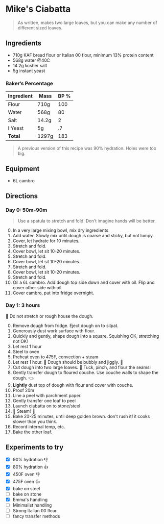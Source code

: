 # Mike's Ciabatta

> As written, makes two large loaves, but you can make any number of different sized loaves.

## Ingredients

- 710g KAF bread flour or Italian 00 flour, minimum 13% protein content
- 568g water @40C
- 14.2g kosher salt
- 5g instant yeast

### Baker’s Percentage

| Ingredient | Mass    | BP %  |
| ---------- | ------- | ----- |
| Flour      | 710g    | 100   |
| Water      | 568g    | 80    | 👈 80% is better than 90%
| Salt       | 14.2g   | 2     |
| I Yeast    | 5g      | .7    |
| **Total**  | 1297g   | 183   |

> A previous version of this recipe was 90% hydration. Holes were too big.

## Equipment

- 6L cambro

## Directions

### Day 0: 50m-90m

> Use a spatula to stretch and fold. Don't imagine hands will be better.

0. In a very large mixing bowl, mix dry ingredients.
1. Add water. Slowly mix until dough is coarse and sticky, but not lumpy.
3. Cover, let hydrate for 10 minutes.
4. Stretch and fold.
5. Cover bowl, let sit 10-20 minutes.
6. Stretch and fold.
7. Cover bowl, let sit 10-20 minutes.
8. Stretch and fold.
9. Cover bowl, let sit 10-20 minutes.
10. Stretch and fold.
11. Oil a 6L cambro. Add dough top side down and cover with oil. Flip and cover other side with oil.
12. Cover cambro, put into fridge overnight.

### Day 1: 3 hours

🚨 Do not stretch or rough house the dough.

0. Remove dough from fridge. Eject dough on to silpat.
1. Generously dust work surface with flour.
2. Quickly and gently, shape dough into a square. Squishing OK, stretching not OK!
3. Let rest 1 hour
4. Steel to oven
5. Preheat oven to 475F, convection + steam
6. Let rest 1 hour. 🚨 Dough should be bubbly and jiggly. 🚨
7. Cut dough into two large loaves. 🚨 Tuck, pinch, and flour the seams!
8. Gently transfer dough to floured couche. Use couche walls to shape the dough. 👈
9. **Lightly** dust top of dough with flour and cover with couche.
10. Proof 20m
11. Line a peel with parchment paper.
12. Gently transfer one loaf to peel
13. Launch ciabatta on to stone/steel
14. 🚨 Steam! 🚨
15. Bake 20-25 minutes, until deep golden brown. don't rush it! it cooks slower than you think.
18. Record internal temp, etc.
19. Bake the other loaf.

## Experiments to try

- [x] 90% hydration 👎
- [x] 80% hydration 👍
- [x] 450F oven 👎
- [x] 475F oven 👍
- [x] bake on steel
- [ ] bake on stone
- [x] Emma's handling
- [ ] Minimalist handling
- [ ] Strong Italian 00 flour
- [ ] fancy transfer methods

